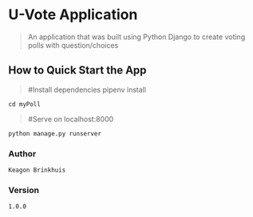 # U-Vote Application

> An application that was built using Python Django to create voting polls with question/choices

## How to Quick Start the App

>#Install dependencies
    pipenv install

    cd myPoll


>#Serve on localhost:8000

    python manage.py runserver

### Author

    Keagon Brinkhuis

### Version 

    1.0.0